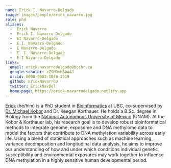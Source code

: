 ```yaml
---
name: Erick I. Navarro-Delgado
image: images/people/erick_navarro.jpg
role: phd
aliases: 
  -  Erick Navarro
  -  Erick I. Navarro Delgado
  -  EI Navarro-Delgado
  -  E.I. Navarro-Delgado
  -  E Navarro-Delgado
  -  E. I. Navarro-Delgado
  -  E I Navarro-Delgado
links:
  email: erick.navarrodelgado@bcchr.ca
  google-scholar: zZSMDmMAAAAJ
  orcid: 0000-0003-1040-3519
  github: ErickNavarroD
  twitter: ErickNavDel
  home-page: https://erick-navarrodelgado.netlify.app
---
```


[Erick](https://erick-navarrodelgado.netlify.app) (he/him) is a PhD student in [Bioinformatics](https://www.bioinformatics.ubc.ca) at UBC, co-supervised by [Dr. Michael Kobor](https://bcchr.ca/kobor-lab) and Dr. Keegan Korthauer. He holds a B.Sc. degree in Biology from the [National Autonomous University of Mexico](https://www.unam.mx) (UNAM). At the Kobor & Korthauer lab, his research goal is to develop robust bioinformatical methods to integrate genome, exposome and DNA methylome data to model the factors that contribute to DNA methylation variability across early life. Using a blend of statistical approaches such as machine learning, variance decomposition and longitudinal data analysis, he aims to improve our understanding of how and under which conditions individual genetic susceptibility and environmental exposures may work together to influence DNA methylation in a highly sensitive human developmental period.

